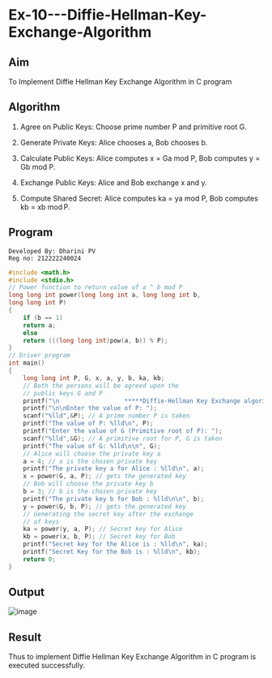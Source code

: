 # Ex-10---Diffie-Hellman-Key-Exchange-Algorithm
## Aim
To Implement Diffie Hellman Key Exchange Algorithm in C program

## Algorithm

1. Agree on Public Keys: Choose prime number P and primitive root G.

2. Generate Private Keys: Alice chooses a, Bob chooses b.

3. Calculate Public Keys: Alice computes x = Ga mod P, Bob computes y = Gb mod P.

4. Exchange Public Keys: Alice and Bob exchange x and y.

5. Compute Shared Secret: Alice computes ka = ya mod P, Bob computes kb = xb mod P.

## Program
```
Developed By: Dharini PV
Reg no: 212222240024
```
```c
#include <math.h>
#include <stdio.h>
// Power function to return value of a ^ b mod P
long long int power(long long int a, long long int b,
long long int P)
{
    if (b == 1)
    return a;
    else
    return (((long long int)pow(a, b)) % P);
}
// Driver program
int main()
{
    long long int P, G, x, a, y, b, ka, kb;
    // Both the persons will be agreed upon the
    // public keys G and P
    printf("\n                  *****Diffie-Hellman Key Exchange algorithm*****\n\n");
    printf("\n\nEnter the value of P: ");
    scanf("%lld",&P); // A prime number P is taken
    printf("The value of P: %lld\n", P);
    printf("Enter the value of G (Primitive root of P): ");
    scanf("%lld",&G); // A primitive root for P, G is taken
    printf("The value of G: %lld\n\n", G);
    // Alice will choose the private key a
    a = 4; // a is the chosen private key
    printf("The private key a for Alice : %lld\n", a);
    x = power(G, a, P); // gets the generated key
    // Bob will choose the private key b
    b = 3; // b is the chosen private key
    printf("The private key b for Bob : %lld\n\n", b);
    y = power(G, b, P); // gets the generated key
    // Generating the secret key after the exchange
    // of keys
    ka = power(y, a, P); // Secret key for Alice
    kb = power(x, b, P); // Secret key for Bob
    printf("Secret key for the Alice is : %lld\n", ka);
    printf("Secret Key for the Bob is : %lld\n", kb);
    return 0;
}
```
## Output
![image](https://github.com/user-attachments/assets/c47dbe06-85df-4e30-9637-be429e09841c)

## Result
Thus to implement Diffie Hellman Key Exchange Algorithm in C program is executed successfully.
